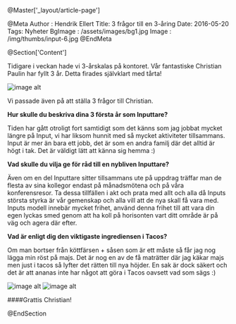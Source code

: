 @Master['_layout/article-page']

@Meta
Author : Hendrik Ellert
Title: 3 frågor till en 3-åring
Date: 2016-05-20
Tags: Nyheter
BgImage : /assets/images/bg1.jpg
Image : /img/thumbs/input-6.jpg
@EndMeta

@Section['Content']

Tidigare i veckan hade vi 3-årskalas på kontoret. Vår fantastiske Christian Paulin har fyllt 3 år. Detta firades självklart med tårta!

![image alt](/img/nyheter/ChristianPaulin.jpg)

Vi passade även på att ställa 3 frågor till Christian.

**Hur skulle du beskriva dina 3 första år som Inputtare?**

Tiden har gått otroligt fort samtidigt som det känns som jag jobbat mycket längre på Input, vi har liksom hunnit med så mycket aktiviteter tillsammans. Input är mer än bara ett jobb, det är som en andra familj där det alltid är högt i tak. Det är väldigt lätt att känna sig hemma :)

**Vad skulle du vilja ge för råd till en nybliven Inputtare?**

Även om en del Inputtare sitter tillsammans ute på uppdrag träffar man de flesta av sina kollegor endast på månadsmötena och på våra konferensresor. Ta dessa tillfällen i akt och prata med allt och alla då Inputs största styrka är vår gemenskap och alla vill att de nya skall få vara med. Inputs modell innebär mycket frihet, använd denna frihet till att vara din egen lyckas smed genom att ha koll på horisonten vart ditt område är på väg och agera där efter.

**Vad är enligt dig den viktigaste ingrediensen i Tacos?**

Om man bortser från köttfärsen + såsen som är ett måste så får jag nog lägga min röst på majs. Det är nog en av de få maträtter där jag käkar majs men just i tacos så lyfter det rätten till nya höjder. En sak är dock säkert och det är att ananas inte har något att göra i Tacos oavsett vad som sägs :) 

![image alt](/img/nyheter/ChristianFest.jpg)       ![image alt](/img/nyheter/ChristianPaulinCake.jpg)

####Grattis Christian!

@EndSection
